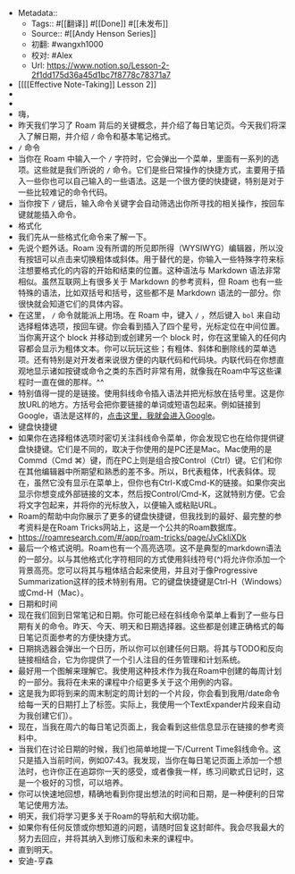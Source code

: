 - Metadata::
    - Tags:: #[[翻译]] #[[Done]] #[[未发布]]
    - Source:: #[[Andy Henson Series]] 
    - 初翻: #wangxh1000
    - 校对: #Alex
    - Url: https://www.notion.so/Lesson-2-2f1dd175d36a45d1bc7f8778c78371a7
- [[[[Effective Note-Taking]] Lesson 2]]
- 
- 
- 嗨，
- 昨天我们学习了 Roam 背后的关键概念，并介绍了每日笔记页。今天我们将深入了解日期，并介绍 `/` 命令和基本笔记格式。
- `/` 命令
- 当你在 Roam 中输入一个 `/` 字符时，它会弹出一个菜单，里面有一系列的选项。这些就是我们所说的 `/` 命令。它们是些日常操作的快捷方式，主要用于插入一些你也可以自己输入的一些语法。这是一个很方便的快捷键，特别是对于一些比较难记的命令代码。
- 当你按下 `/` 键后，输入命令关键字会自动筛选出你所寻找的相关操作，按回车键就能插入命令。
- 格式化
- 我们先从一些格式化命令来了解一下。
- 先说个题外话。Roam 没有所谓的所见即所得（WYSIWYG）编辑器，所以没有按钮可以点击来切换粗体或斜体。用于替代的是，你输入一些特殊字符来标注想要格式化的内容的开始和结束的位置。这种语法与 Markdown 语法非常相似。虽然互联网上有很多关于 Markdown 的参考资料，但 Roam 也有一些特殊的语法，比如双括号和括号，这些都不是 Markdown 语法的一部分。你很快就会知道它们的具体内容。
- 在这里， `/` 命令就能派上用场。在 Roam 中，键入 `/` ，然后键入 `bol` 来自动选择粗体选项，按回车键。你会看到插入了四个星号，光标定位在中间位置。当你离开这个 block 并移动到或创建另一个 block 时，你在这里输入的任何内容都会显示为粗体文本。你可以玩玩这些；有粗体、斜体和删除线的菜单选项。还有特别是对开发者来说很方便的内联代码和代码块。内联代码在你想直观地显示诸如按键或命令之类的东西时非常有用，就像我在Roam中写这些课程时一直在做的那样。^^
- 特别值得一提的是链接。使用斜线命令插入语法并把光标放在括号里。这是你放URL的地方。方括号会把你要链接的单词或短语包起来。例如链接到Google，语法是这样的，[点击这里，我就会进入Google](https://www.google.com)。
- 键盘快捷键
- 如果你在选择粗体选项时密切关注斜线命令菜单，你会发现它也在给你提供键盘快捷键。它们是不同的，取决于你使用的是PC还是Mac。Mac使用的是Commd（Cmd ⌘）键，而在PC上则是组合按Control（Ctrl）键。它们和你在其他编辑器中所期望和熟悉的差不多。所以，B代表粗体，I代表斜体。现在，虽然它没有显示在菜单上，但你也有Ctrl-K或Cmd-K的链接。如果你突出显示你想变成外部链接的文本，然后按Control/Cmd-K，这就特别方便。它会将文字包起来，并将你的光标放入，以便输入或粘贴URL。
- Roam的帮助中向你展示了更多的键盘快捷键，但我找到的最好、最完整的参考资料是在Roam Tricks网站上，这是一个公共的Roam数据库。
- https://roamresearch.com/#/app/roam-tricks/page/JvCkIiXDk
- 最后一个格式说明。Roam也有一个高亮选项。这不是典型的markdown语法的一部分。以与其他格式化字符相同的方式使用斜线符号(^)将允许你添加一个背景高亮。您可以将其与粗体结合起来使用，并且对于像Progressive Summarization这样的技术特别有用。它的键盘快捷键是Ctrl-H（Windows）或Cmd-H（Mac）。
- 日期和时间
- 现在我们回到日常笔记和日期。你可能已经在斜线命令菜单上看到了一些与日期有关的命令。昨天、今天、明天和日期选择器。这些都是创建正确格式的每日笔记页面参考的方便快捷方式。
- 日期挑选器会弹出一个日历，所以你可以创建任何日期。将其与TODO和反向链接相结合，它为你提供了一个引人注目的任务管理和计划系统。
- 最好用一个图解来理解它。我使用这种技术作为我在Roam中创建的每周计划的一部分。我将在未来的课程中介绍更多关于这个用例的内容。
- 这是我为即将到来的周末制定的周计划的一个片段，你会看到我用/date命令给每一天的日期打上了标签。实际上，我使用一个TextExpander片段来自动为我创建它们）。
- 现在，当我在周六的每日笔记页面上，我会看到这些信息显示在链接的参考资料中。
- 当我们在讨论日期的时候，我们也简单地提一下/Current Time斜线命令。这只是插入当前时间，例如07:43。我发现，当你在每日笔记页面上添加一个想法时，也许你正在追踪你一天的感受，或者像我一样，练习间歇式日记时，这是一个极好的习惯，可以培养。
- 你可以快速地回想，精确地看到你提出想法的时间和日期，是一种便利的日常笔记使用方法。
- 明天，我们将学习更多关于Roam的导航和大纲功能。
- 如果你有任何反馈或你想知道的问题，请随时回复这封邮件。我会尽我最大的努力去回应，并将其纳入到修订版和未来的课程中。
- 直到明天。
- 安迪-亨森
